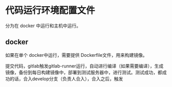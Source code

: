 # 代码运行环境配置文件

分为在 docker 中运行和主机中运行。

## docker

如果在单个 docker中运行，需要提供 Dockerfile文件，用来构建镜像。

提交代码，gitlab触发gitlab-runner运行，自动进行编译（如果需要编译），生成镜像，备份到每日构建镜像中，部署到测试服务器中，进行测试。测试成功，都成功的话，合入develop分支（负责人合入），合入之后，触发

